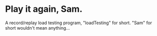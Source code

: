 # Play it again, Sam.

A record/replay load testing program, "loadTesting"
for short.  "Sam" for short wouldn't mean anything...

